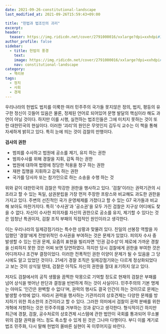 ```yaml
---
date: 2021-09-26-constitutional-landscape
last_modified_at: 2021-09-26T15:59:43+09:00

title: "헌법과 법조인의 괴리"
excerpt:
header:
  teaser: https://img.ridicdn.net/cover/2791000016/xxlarge?dpi=xxhdpi#1
author_profile: false
sidebar:
  - title: 헌법의 풍경
    text:
    image: https://img.ridicdn.net/cover/2791000016/xxlarge?dpi=xxhdpi#1
    nav: constitutional-landscape
category:
  - 책리뷰
tags:
  - 정치
  - 사회
  - 경제
---
```

우리나라의 헌법도 법치를 이룩한 여러 민주주의 국가들 못지않은 정의, 법치, 평등의 유구한 정신이 깃들어 있음은 물론, 정제된 언어로 되어있어 문명 발달의 핵심이라 해도 과언이 아닐 것이다. 하지만 이를 시행, 실천하는 법조인들은 그에 미치지 못하는 것이 또한 대한민국의 현실이다. 이러한 ‘괴리’의 원인은 무엇인지 김두식 교수는 이 책을 통해 자세하게 밝히고 있다. 특히 눈에 띄는 것이 검찰의 만행이다.  



**검사의 권한**

- 범죄를 수사하고 법원에 공소를 제기, 유지 하는 권한
- 범죄수사를 위해 경찰을 지휘, 감독 하는 권한
- 법원에 대하여 법령에 정당한 적용을 청구 하는 권한
- 재판 집행을 지휘하고 감독 하는 권한
- 국가를 당사자 또는 참가인으로 하는 소송을 수행 하는 것  



위와 같이 대한민국의 검찰은 막강한 권한을 행사하고 있다. '검찰'이라는 권력기관의 시조라고 할 수 있는 독일, 삼권분립을 가장 먼저 주장한 프랑스와 비교해도 과도한 권한을 가지고 있다. 주변의 선진적인 국가 운영체제를 가졌다고 할 수 있는 G7 국가들과 비교해 보아도 마찬가지다. 특히 '수사권'과 '공소권'을 모두 가진 검찰은 지구상 어디에도 찾을 수 없다. 자신이 수사한 피의자를 자신의 권한으로 공소를 유지, 제기할 수 있다는 것은 엄청난 특권이자, 검찰 조직 부패의 직접적인 원인이라고 생각한다.

이는 우리나라의 일제강점기라는 특수한 상황과 맞물려 있다. 친일의 선봉장 역할을 자임했던 '경찰'에게 전방위적인 수사권을 부여하는 것은 문제가 있었다. 피의자 수사 중 발생할 수 있는 인권 문제, 요즘의 표현을 빌리자면 '인권 감수성'이 제로에 가까운 경찰을 신뢰하지 못한 것은 어찌 보면 당연하였다. 하지만 당시 검찰에게 권한을 부여한 것은 어디까지나 조건부 결정이었다. 이러한 전폭적인 권한 이양이 문제가 될 수 있음을 그 당시에도 알고 있었던 것이다. 21세기 경찰 조직은 일제강점기와는 다르게 정상화되었다고 보는 것이 상식일 텐데, 검찰은 아직도 자신의 권한을 절대 포기하지 않고 있다.

저자도 검찰에서의 공직 생활을 끔찍한 악몽으로 기억할 정도로 현재의 검찰은 부패를 넘어 상식을 벗어난 판단과 결정을 빈번하게 하는 것이 사실이다. 민주주의의 기본 명제는 아마도 '인간은 완벽할 수 없다'며, 권력의 행사도 결국 인간이 하는 것이므로 문제는 발생할 수밖에 없다. 따라서 권력을 행사하는 기관끼리의 상호견제는 다양한 문제를 방지하기 위한 최소한의 조건이라고 할 수 있다. 그러한 의미에서 검찰이 권력 분배를 위한 개혁에 저항하는 것은 민주주의를 거부하는 것과 같다고 생각한다. 형식적이긴 하지만 최근에 경찰, 검찰, 공수처로의 상호견제 시스템에 관한 법안이 국회를 통과되어 무소불위의 검찰 권력을 어느 정도 축소할 수 있게 된 것은 그나마 다행이다. 부디 이를 계기로 법조 민주화, 다시 말해 헌법의 올바른 실현이 꼭 이루어지길 바란다.